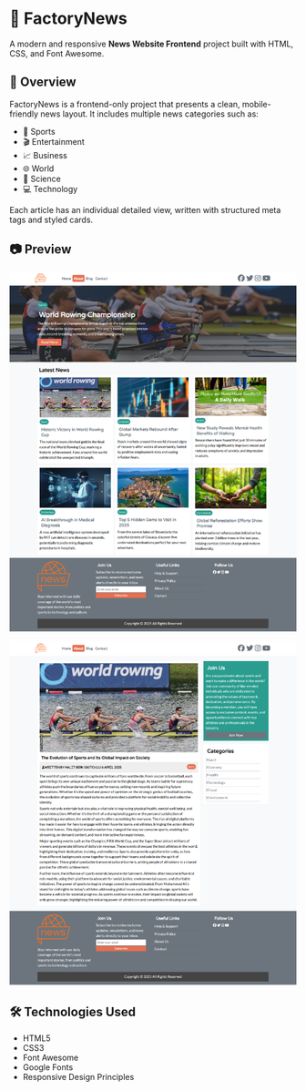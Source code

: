 # 📰 FactoryNews

A modern and responsive **News Website Frontend** project built with HTML, CSS, and Font Awesome.

## 📌 Overview

FactoryNews is a frontend-only project that presents a clean, mobile-friendly news layout. It includes multiple news categories such as:

- 🏀 Sports  
- 🎬 Entertainment  
- 📈 Business  
- 🌐 World  
- 🧬 Science  
- 💻 Technology  

Each article has an individual detailed view, written with structured meta tags and styled cards.

## 📷 Preview

![](https://github.com/berkiskitoglu/FactoryNews/blob/main/img/anasayfa_news.png)

![](https://github.com/berkiskitoglu/FactoryNews/blob/main/img/blog_news.png)

## 🛠️ Technologies Used

- HTML5  
- CSS3  
- Font Awesome  
- Google Fonts  
- Responsive Design Principles
